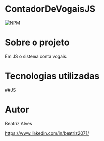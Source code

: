 # ContadorDeVogaisJS


[![NPM](https://img.shields.io/npm/l/react)](https://github.com/bea3853/ContadorDeVogaisJS/blob/master/LICENSE)

  

#  Sobre o projeto

  

Em JS o sistema conta vogais.    

  
#  Tecnologias utilizadas
##JS



#  Autor

  

Beatriz Alves

  

https://www.linkedin.com/in/beatriz2071/

